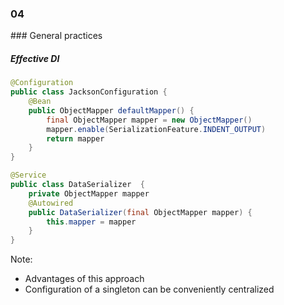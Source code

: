 
<h3 class="chapter-number">04</h3>
### General practices

##### Effective DI

```Java
@Configuration
public class JacksonConfiguration {
    @Bean
    public ObjectMapper defaultMapper() {
        final ObjectMapper mapper = new ObjectMapper()
        mapper.enable(SerializationFeature.INDENT_OUTPUT)
        return mapper
    }
}
```
```Java
@Service
public class DataSerializer  {
    private ObjectMapper mapper
    @Autowired
    public DataSerializer(final ObjectMapper mapper) {
        this.mapper = mapper
    }
}
```

Note:

* Advantages of this approach
* Configuration of a singleton can be conveniently centralized